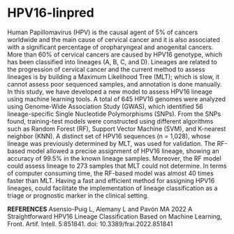 # HPV16-linpred 

Human Papillomavirus (HPV) is the causal agent of 5% of cancers worldwide and the
main cause of cervical cancer and it is also associated with a significant percentage of
oropharyngeal and anogenital cancers. More than 60% of cervical cancers are caused by
HPV16 genotype, which has been classified into lineages (A, B, C, and D). Lineages are
related to the progression of cervical cancer and the current method to assess lineages
is by building a Maximum Likelihood Tree (MLT); which is slow, it cannot assess poor
sequenced samples, and annotation is done manually. In this study, we have developed
a new model to assess HPV16 lineage using machine learning tools. A total of 645
HPV16 genomes were analyzed using Genome-Wide Association Study (GWAS), which
identified 56 lineage-specific Single Nucleotide Polymorphisms (SNPs). From the SNPs
found, training-test models were constructed using different algorithms such as Random
Forest (RF), Support Vector Machine (SVM), and K-nearest neighbor (KNN). A distinct set
of HPV16 sequences (n = 1,028), whose lineage was previously determined by MLT, was
used for validation. The RF-based model allowed a precise assignment of HPV16 lineage,
showing an accuracy of 99.5% in the known lineage samples. Moreover, the RF model
could assess lineage to 273 samples that MLT could not determine. In terms of computer
consuming time, the RF-based model was almost 40 times faster than MLT. Having a fast
and efficient method for assigning HPV16 lineages, could facilitate the implementation of
lineage classification as a triage or prognostic marker in the clinical setting.

**REFERENCES**
Asensio-Puig L, Alemany L and Pavón MA 2022 A Straightforward HPV16 Lineage Classification Based on Machine Learning, Front. Artif. Intell. 5:851841. doi: 10.3389/frai.2022.851841
